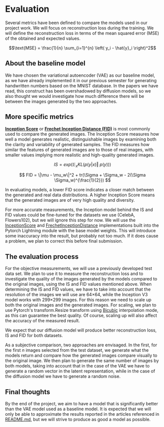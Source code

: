 # Evaluation

Several metrics have been defined to compare the models used in our project work. We will focus on reconstruction loss during the training. We will define the reconstruction loss in terms of the mean squared error (MSE) of the obtained and expected values.

$$\text{MSE} = \frac{1}{n} \sum_{i=1}^{n} \left( y_i - \hat{y}_i \right)^2$$

## About the baseline model
We have chosen the variational autoencoder (VAE) as our baseline model, as we have already implemented it in our previous semester for generating handwritten numbers based on the MNIST database. In the papers we have read, this construct has been overshadowed by diffusion models, so we also thought we would investigate how much difference there will be between the images generated by the two approaches.

## More specific metrics

**[Inception Score](https://en.wikipedia.org/wiki/Inception_score)** or **[Frechet Inception Distance (FID)](https://en.wikipedia.org/wiki/Fr%C3%A9chet_inception_distance)** is most commonly used to compare the generated images. The Inception Score measures how well a model generates realistic, distinguishable images by examining both the clarity and variability of generated samples. The FID measures how similar the features of generated images are to those of real images, with smaller values implying more realistic and high-quality generated images.

$$IS = exp(\mathbb{E}_x KL(p(y | x ) \Vert\ p(y)))$$

$$ FID = \|\mu - \mu_w\|^2 + tr(\Sigma + \Sigma_w - 2(\Sigma \Sigma_w)^{\frac{1}{2}}) $$

In evaluating models, a lower FID score indicates a closer match between the generated and real data distributions. A higher Inception Score means that the generated images are of very high quality and diversity. 

For more accurate measurements, the Inception model behind the IS and FID values could be fine-tuned for the datasets we use (CelebA, Flowers102), but we will ignore this step for now. We will use the [InceptionScore](https://lightning.ai/docs/torchmetrics/stable/image/inception_score.html) and [FrechetInceptionDistance](https://lightning.ai/docs/torchmetrics/stable/image/frechet_inception_distance.html) implementations built into the Pytorch Lightning module with the base model weights. This will introduce some inaccuracy into the result, but probably not too much. If it does cause a problem, we plan to correct this before final submission.

## The evaluation process

For the objective measurements, we will use a previously developed test data set. We plan to use it to measure the reconstruction loss and to investigate the quality of the images generated by the models compared to the original images, using the IS and FID values mentioned above. When determining the IS and FID values, we have to take into account that the resolution of the images we will use are 64×64, while the Inception V3 model works with 299×299 images. For this reason we need to scale up both the original images and the generated images. For scaling, we plan to use Pytorch's transform.Resize transform using [Bicubic](https://en.wikipedia.org/wiki/Bicubic_interpolation) interpolation mode, as this can guarantee the best quality. Of course, scaling up will also affect the accuracy of the measured result.

We expect that our diffusion model will produce better reconstruction loss, IS and FID for both datasets. 

As a subjective comparison, two approaches are envisaged. In the first, for the first $n$ images selected from the test dataset, we generate what the models return and compare how the generated images compare visually to the original image. We then plan to generate the same number of images by both models, taking into account that in the case of the VAE we have to generate a random vector in the latent representation, while in the case of the diffusion model we have to generate a random noise.

## Final thoughts

By the end of the project, we aim to have a model that is significantly better than the VAE model used as a baseline model. It is expected that we will only be able to approximate the results reported in the articles referenced in [README.md](https://github.com/Nemes2000/diffusion-model/blob/main/README.md), but we will strive to produce as good a model as possible.
